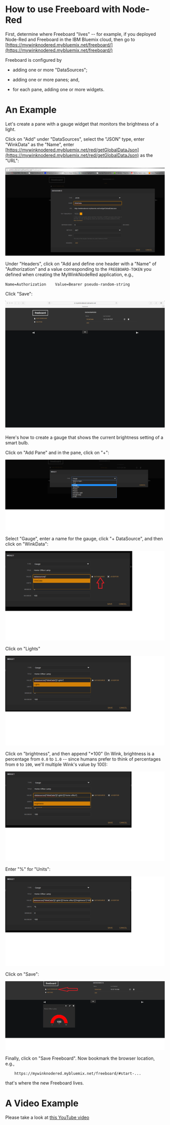 # How to use Freeboard with Node-Red

First,
determine where Freeboard "lives" -- for example,
if you deployed Node-Red and Freeboard in the IBM Bluemix cloud,
then go to [https://mywinknodered.mybluemix.net/freeboard/](https://mywinknodered.mybluemix.net/freeboard/)

Freeboard is configured by 

* adding one or more "DataSources";

* adding one or more panes; and,

* for each pane, adding one or more widgets.

# An Example
Let's create a pane with a gauge widget that monitors the brightness of a light.

Click on "Add" under "DataSources",
select the "JSON" type,
enter "WinkData" as the "Name",
enter [https://mywinknodered.mybluemix.net/red/getGlobalDataJson](https://mywinknodered.mybluemix.net/red/getGlobalDataJson)
as the "URL":

<img src='images/Freeboard/SampleFreeboard1.png'/>

Under "Headers", click on "Add and define one header with a "Name" of "Authorization" and a value corresponding to the
`FREEBOARD-TOKEN` you defined when creating the MyWinkNodeRed application, e.g.,

    Name=Authorization    Value=Bearer pseudo-random-string

Click "Save":

<img src='images/20.png'/>

Here's how to create a gauge that shows the current brightness setting of a smart bulb.

Click on "Add Pane" and in the pane, click on "+":

<img src='images/Freeboard/CreateNewWidget_1.png'/>

Select "Gauge", enter a name for the gauge, click "+ DataSource", and then click on "WinkData":

<img src='images/Freeboard/CreateNewWidget_2.png'/>

Click on "Lights"

<img src='images/Freeboard/CreateNewWidget_3.png'/>

Click on "brightness", and then append "*100"
(In Wink,
brightness is a percentage from `0.0` to `1.0` -- since humans prefer to think of percentages from `0` to `100`,
we'll multiple Wink's value by 100):

<img src='images/Freeboard/CreateNewWidget_4.png'/>

Enter "%" for "Units":

<img src='images/Freeboard/CreateNewWidget_5.png'/>

Click on "Save":

<img src='images/Freeboard/CreateNewWidget_6.png'/>

Finally, click on "Save Freeboard".
Now bookmark the browser location, e.g.,

        https://mywinknodered.mybluemix.net/freeboard/#start-...

that's where the new Freeboard lives.

# A Video Example
Please take a look at [this YouTube video](https://youtu.be/gE8lXdsOkNI)